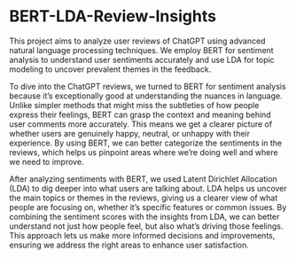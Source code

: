 # BERT-LDA-Review-Insights

This project aims to analyze user reviews of ChatGPT using advanced natural language processing techniques. We employ BERT for sentiment analysis to understand user sentiments accurately and use LDA for topic modeling to uncover prevalent themes in the feedback.


To dive into the ChatGPT reviews, we turned to BERT for sentiment analysis because it’s exceptionally good at understanding the nuances in language. Unlike simpler methods that might miss the subtleties of how people express their feelings, BERT can grasp the context and meaning behind user comments more accurately. This means we get a clearer picture of whether users are genuinely happy, neutral, or unhappy with their experience. By using BERT, we can better categorize the sentiments in the reviews, which helps us pinpoint areas where we’re doing well and where we need to improve.

After analyzing sentiments with BERT, we used Latent Dirichlet Allocation (LDA) to dig deeper into what users are talking about. LDA helps us uncover the main topics or themes in the reviews, giving us a clearer view of what people are focusing on, whether it’s specific features or common issues. By combining the sentiment scores with the insights from LDA, we can better understand not just how people feel, but also what’s driving those feelings. This approach lets us make more informed decisions and improvements, ensuring we address the right areas to enhance user satisfaction.
